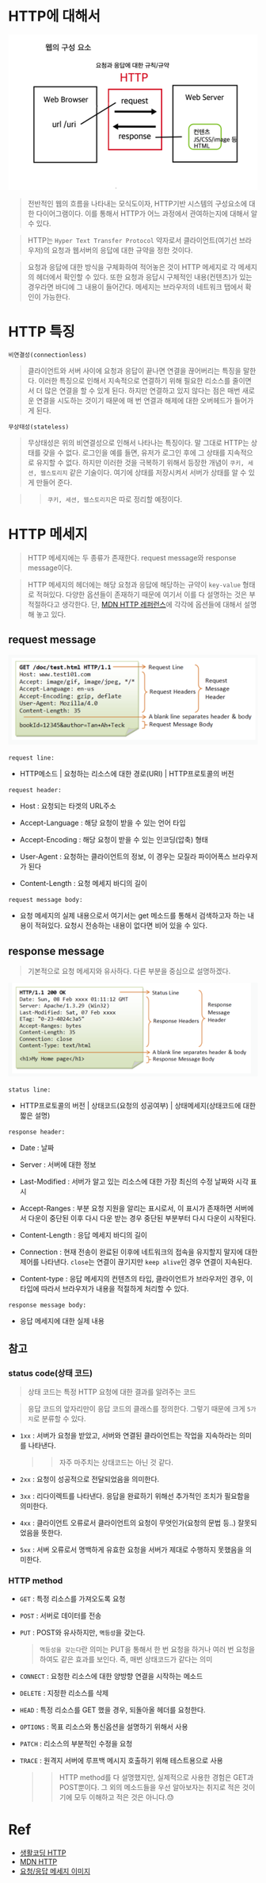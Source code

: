 # HTTP에 대해서

![web-flow](../image/web-flow.png)

> 전반적인 웹의 흐름을 나타내는 모식도이자, HTTP기반 시스템의 구성요소에 대한 다이어그램이다. 이를 통해서 HTTP가 어느 과정에서 관여하는지에 대해서 알 수 있다.

> HTTP는 `Hyper Text Transfer Protocol` 약자로서 클라이언트(여기선 브라우저)의 요청과 웹서버의 응답에 대한 규약을 정한 것이다.

> 요청과 응답에 대한 방식을 구체화하여 적어놓은 것이 HTTP 메세지로 각 메세지의 헤더에서 확인할 수 있다. 또한 요청과 응답시 구체적인 내용(컨텐츠)가 있는 경우라면 바디에 그 내용이 들어간다. 메세지는 브라우저의 네트워크 탭에서 확인이 가능한다.

# HTTP 특징

`비연결성(connectionless)`

> 클라이언트와 서버 사이에 요청과 응답이 끝나면 연결을 끊어버리는 특징을 말한다. 이러한 특징으로 인해서 지속적으로 연결하기 위해 필요한 리소스를 줄이면서 더 많은 연결을 할 수 있게 된다. 하지만 연결하고 있지 않다는 점은 매번 새로운 연결을 시도하는 것이기 때문에 매 번 연결과 해제에 대한 오버헤드가 들어가게 된다.

`무상태성(stateless)`

> 무상태성은 위의 비연결성으로 인해서 나타나는 특징이다. 말 그대로 HTTP는 상태를 갖을 수 없다. 로그인을 예를 들면, 유저가 로그인 후에 그 상태를 지속적으로 유지할 수 없다. 하지만 이러한 것을 극복하기 위해서 등장한 개념이 `쿠키, 세션, 웹스토리지` 같은 기술이다. 여기에 상태를 저장시켜서 서버가 상태를 알 수 있게 만들어 준다.

> > `쿠키, 세션, 웹스토리지`은 따로 정리할 예정이다.

# HTTP 메세지

> HTTP 메세지에는 두 종류가 존재한다. request message와 response message이다.

> HTTP 메세지의 헤더에는 해당 요청과 응답에 해당하는 규약이 `key-value` 형태로 적혀있다. 다양한 옵션들이 존재하기 때문에 여기서 이를 다 설명하는 것은 부적절하다고 생각한다. 단, [MDN HTTP 레퍼런스](https://developer.mozilla.org/ko/docs/Web/HTTP)에 각각에 옵션들에 대해서 설명해 놓고 있다.

## request message

![request-message](../image/request-message.png)

`request line:`

-   HTTP메소드 | 요청하는 리소스에 대한 경로(URI) | HTTP프로토콜의 버전

`request header:`

-   Host : 요청되는 타겟의 URL주소

-   Accept-Language : 해당 요청이 받을 수 있는 언어 타입

-   Accept-Encoding : 해당 요청이 받을 수 있는 인코딩(압축) 형태

-   User-Agent : 요청하는 클라이언트의 정보, 이 경우는 모질라 파이어폭스 브라우저가 된다

-   Content-Length : 요청 메세지 바디의 길이

`request message body:`

-   요청 메세지의 실제 내용으로서 여기서는 get 메소드를 통해서 검색하고자 하는 내용이 적혀있다. 요청시 전송하는 내용이 없다면 비어 있을 수 있다.

## response message

> 기본적으로 요청 메세지와 유사하다. 다른 부분을 중심으로 설명하겠다.

![response-message](../image/response-message.png)

`status line:`

-   HTTP프로토콜의 버전 | 상태코드(요청의 성공여부) | 상태메세지(상태코드에 대한 짧은 설명)

`response header:`

-   Date : 날짜

-   Server : 서버에 대한 정보

-   Last-Modified : 서버가 알고 있는 리소스에 대한 가장 최신의 수정 날짜와 시각 표시

-   Accept-Ranges : 부분 요청 지원을 알리는 표시로서, 이 표시가 존재하면 서버에서 다운이 중단된 이후 다시 다운 받는 경우 중단된 부분부터 다시 다운이 시작된다.

-   Content-Length : 응답 메세지 바디의 길이

-   Connection : 현재 전송이 완료된 이후에 네트워크의 접속을 유지할지 말지에 대한 제어를 나타낸다. `close`는 연결이 끊기지만 `keep alive`인 경우 연결이 지속된다.

-   Content-type : 응답 메세지의 컨텐츠의 타입, 클라이언트가 브라우저인 경우, 이 타입에 따라서 브라우저가 내용을 적절하게 처리할 수 있다.

`response message body:`

-   응답 메세지에 대한 실제 내용

## 참고

### status code(상태 코드)

> 상태 코드는 특정 HTTP 요청에 대한 결과를 알려주는 코드

> 응답 코드의 앞자리만이 응답 코드의 클래스를 정의한다. 그렇기 때문에 크게 `5가지`로 분류할 수 있다.

-   `1xx` : 서버가 요청을 받았고, 서버와 연결된 클라이언트는 작업을 지속하라는 의미를 나타낸다.

    > > 자주 마주치는 상태코드는 아닌 것 같다.

-   `2xx` : 요청이 성공적으로 전달되었음을 의미한다.
-   `3xx` : 리다이렉트를 나타낸다. 응답을 완료하기 위해선 추가적인 조치가 필요함을 의미한다.
-   `4xx` : 클라이언트 오류로서 클라이언트의 요청이 무엇인가(요청의 문법 등..) 잘못되었음을 뜻한다.
-   `5xx` : 서버 오류로서 명백하게 유효한 요청을 서버가 제대로 수행하지 못했음을 의미한다.

### HTTP method

-   `GET` : 특정 리소스를 가져오도록 요청
-   `POST` : 서버로 데이터를 전송
-   `PUT` : POST와 유사하지만, `멱등성`을 갖는다.

    > `멱등성을 갖는다`란 의미는 PUT을 통해서 한 번 요청을 하거나 여러 번 요청을 하여도 같은 효과를 보인다. 즉, 매번 상태코드가 같다는 의미

-   `CONNECT` : 요청한 리소스에 대한 양방향 연결을 시작하는 메소드
-   `DELETE` : 지정한 리소스를 삭제
-   `HEAD` : 특정 리소스를 GET 했을 경우, 되돌아올 헤더를 요청한다.
-   `OPTIONS` : 목표 리소스와 통신옵션을 설명하기 위해서 사용
-   `PATCH` : 리소스의 부분적인 수정을 요청
-   `TRACE` : 원격지 서버에 루프백 메시지 호출하기 위해 테스트용으로 사용

    > > HTTP method를 다 설명했지만, 실제적으로 사용한 경험은 GET과 POST뿐이다. 그 외의 메소드들을 우선 알아보자는 취지로 적은 것이기에 모두 이해하고 적은 것은 아니다.😓

# Ref

-   [생활코딩 HTTP](https://opentutorials.org/module/3621)
-   [MDN HTTP](https://developer.mozilla.org/ko/docs/Web/HTTP/Overview)
-   [요청/응답 메세지 이미지](https://documentation.help/DogeTool-HTTP-Requests-vt/http_request.htm)
